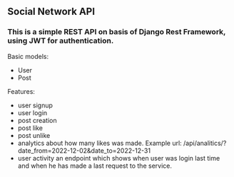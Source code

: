 ## Social Network API

### This is a simple REST API on basis of Django Rest Framework, using JWT for authentication.

Basic models:

- User
- Post

Features:

- user signup
- user login
- post creation
- post like
- post unlike
- analytics about how many likes was made. Example url:
/api/analitics/?date_from=2022-12-02&date_to=2022-12-31
- user activity an endpoint which shows when user was login last time and when he has made a last request to the service.
